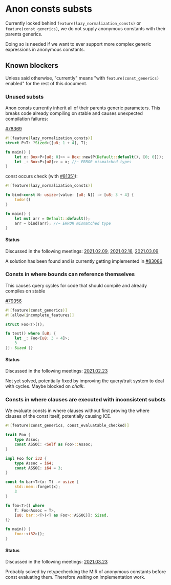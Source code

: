# Anon consts substs

Currently locked behind `feature(lazy_normalization_consts)` or `feature(const_generics)`, we do not supply anonymous constants
with their parents generics.

Doing so is needed if we want to ever support more complex generic expressions in anonymous constants.

## Known blockers

Unless said otherwise, "currently" means "with `feature(const_generics)` enabled" for the rest of this document.

### Unused substs

Anon consts currently inherit all of their parents generic parameters. This breaks code already compiling on stable and causes unexpected compilation failures:

[#78369](https://github.com/rust-lang/rust/issues/78369)
```rust
#![feature(lazy_normalization_consts)]
struct P<T: ?Sized>([u8; 1 + 4], T);

fn main() {
    let x: Box<P<[u8; 0]>> = Box::new(P(Default::default(), [0; 0]));
    let _: Box<P<[u8]>> = x; //~ ERROR mismatched types
}
```
const occurs check (with [#81351](https://github.com/rust-lang/rust/pull/81351)):
```rust
#![feature(lazy_normalization_consts)]

fn bind<const N: usize>(value: [u8; N]) -> [u8; 3 + 4] {
    todo!()
}

fn main() {
    let mut arr = Default::default();
    arr = bind(arr); //~ ERROR mismatched type
}
```

#### Status

Discussed in the following meetings: [2021.02.09](../meetings/2021.02.09-lazy-norm.md), [2021.02.16](../meetings/2021.02.16-lazy-norm.md), [2021.03.09](../meetings/2021.03.09-unused-substs-impl.md)

A solution has been found and is currently getting implemented in [#83086](https://github.com/rust-lang/rust/pull/83086)

### Consts in where bounds can reference themselves

This causes query cycles for code that should compile and already compiles on stable

[#79356](https://github.com/rust-lang/rust/issues/79356)
```rust
#![feature(const_generics)]
#![allow(incomplete_features)]

struct Foo<T>(T);

fn test() where [u8; {
    let _: Foo<[u8; 3 + 4]>;
    3
}]: Sized {}
```
#### Status

Discussed in the following meetings: [2021.02.23](../meetings/2021.02.23-ct-in-where-bounds.md)

Not yet solved, potentially fixed by improving the query/trait system to deal with cycles. Maybe blocked on *chalk*. 

### Consts in where clauses are executed with inconsistent substs

We evaluate consts in where clauses without first proving the where clauses of the const itself, potentially causing ICE.

```rust
#![feature(const_generics, const_evaluatable_checked)]

trait Foo {
    type Assoc;
    const ASSOC: <Self as Foo>::Assoc;
}

impl Foo for i32 {
    type Assoc = i64;
    const ASSOC: i64 = 3;
}

const fn bar<T>(x: T) -> usize {
    std::mem::forget(x);
    3
}

fn foo<T>() where
    T: Foo<Assoc = T>,
    [u8; bar::<T>(<T as Foo>::ASSOC)]: Sized,
{}

fn main() {
    foo::<i32>();
}
```

#### Status

Discussed in the following meetings: [2021.03.23](../meetings/2021.03.23-ct-in-where-bounds.md)

Probably solved by retypechecking the MIR of anonymous constants before const evaluating them.
Therefore waiting on implementation work.









